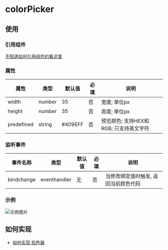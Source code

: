 # colorPicker

## 使用
### 引用组件

[不知道如何引用组件的看这里](../../../README.md)

### 属性 
属性   | 类型   | 默认值 | 必填| 说明
---    | ---   | ---    | --- | ---
width     | number| 35     | 否  | 宽度; 单位px  
height    | number | 35    | 否  | 高度; 单位px
predefined| string |#409EFF| 否  | 预览颜色; 支持HEX和RGB; 只支持英文字符

### 监听事件
事件名称     | 类型         | 默认值 |  必填 | 说明
---         | ---          |---    | ---  |---
bindchange  | eventhandler | 无    | 否   |当修改绑定值时触发, 返回当前颜色代码


### 示例

![示例图片](https://mmbiz.qpic.cn/mmbiz_gif/xoIzuYKVBOzLjK4NCiaq9bZVib4ibuxSjrokQrJSKNn75Cib2Bwicw4H0hia8dMdltP4sp6UHVtncStrIW7a6BhSicvLg/0?wx_fmt=gif)


## 如何实现

- [如何实现 拾色器](https://github.com/angxuejian/how-to-achieve/blob/main/docs/HTA-2-201210.md)
